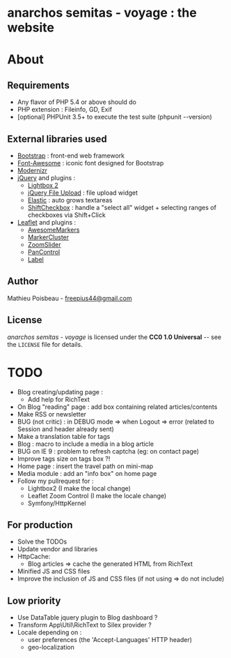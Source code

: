 anarchos semitas - voyage : the website
=======================================

About
=====

Requirements
------------

- Any flavor of PHP 5.4 or above should do
- PHP extension : Fileinfo, GD, Exif
- [optional] PHPUnit 3.5+ to execute the test suite (phpunit --version)

External libraries used
-----------------------

* [Bootstrap](http://twitter.github.io/bootstrap/) : front-end web framework
* [Font-Awesome](http://fortawesome.github.io/Font-Awesome/) : iconic font designed for Bootstrap
* [Modernizr](http://modernizr.com/)
* [jQuery](http://jquery.com/) and plugins :
  * [Lightbox 2](http://lokeshdhakar.com/projects/lightbox2/)
  * [jQuery File Upload](http://blueimp.github.io/jQuery-File-Upload/) : file upload widget
  * [Elastic](http://unwrongest.com/projects/elastic/) : auto grows textareas
  * [ShiftCheckbox](https://github.com/nylen/shiftcheckbox) : handle a "select all" widget + selecting ranges of checkboxes via Shift+Click
* [Leaflet](http://leafletjs.com/) and plugins :
  * [AwesomeMarkers](https://github.com/lvoogdt/Leaflet.awesome-markers)
  * [MarkerCluster](https://github.com/Leaflet/Leaflet.markercluster)
  * [ZoomSlider](https://github.com/kartena/Leaflet.zoomslider)
  * [PanControl](https://github.com/kartena/Leaflet.Pancontrol)
  * [Label](https://github.com/Leaflet/Leaflet.label)

Author
------

Mathieu Poisbeau - <freepius44@gmail.com>

License
-------

*anarchos semitas - voyage* is licensed under the **CC0 1.0 Universal** -- see the `LICENSE` file for details.


TODO
====

* Blog creating/updating page :
  * Add help for RichText
* On Blog "reading" page : add box containing related articles/contents
* Make RSS or newsletter
* BUG (not critic) : in DEBUG mode => when Logout => error (related to Session and header already sent)
* Make a translation table for tags
* Blog : macro to include a media in a blog article
* BUG on IE 9 : problem to refresh captcha (eg: on contact page)
* Improve tags size on tags box ?!
* Home page : insert the travel path on mini-map
* Media module : add an "info box" on home page
* Follow my pullrequest for :
  * Lightbox2               (I make the local change)
  * Leaflet Zoom Control    (I make the locale change)
  * Symfony/HttpKernel

For production
--------------

* Solve the TODOs
* Update vendor and libraries
* HttpCache:
  * Blog articles => cache the generated HTML from RichText
* Minified JS and CSS files
* Improve the inclusion of JS and CSS files (if not using => do not include)

Low priority
------------

* Use DataTable jquery plugin to Blog dashboard ?
* Transform App\Util\RichText to Silex provider ?
* Locale depending on :
  * user preferences (the 'Accept-Languages' HTTP header)
  * geo-localization
